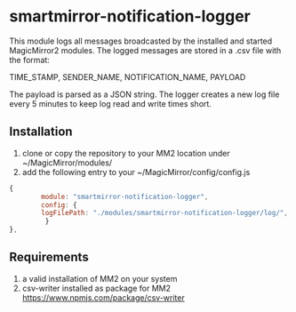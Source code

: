 # smartmirror-notification-logger

This module logs all messages broadcasted by the installed and started MagicMirror2 modules. The logged messages are stored in a .csv file with the format:

TIME_STAMP, SENDER_NAME, NOTIFICATION_NAME, PAYLOAD

The payload is parsed as a JSON string. The logger creates a new log file every 5 minutes to keep log read and write times short.

## Installation

1. clone or copy the repository to your MM2 location under ~/MagicMirror/modules/
2. add the following entry to your ~/MagicMirror/config/config.js

```javascript
{
	    module: "smartmirror-notification-logger",
	    config: {
		logFilePath: "./modules/smartmirror-notification-logger/log/", //working directory for node.js
	     }
},
```

## Requirements

1. a valid installation of MM2 on your system
2. csv-writer installed as package for MM2 https://www.npmjs.com/package/csv-writer
